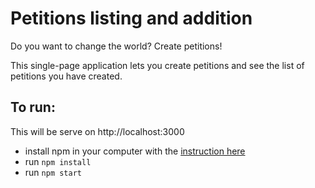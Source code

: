 # Petitions listing and addition

Do you want to change the world? Create petitions!

This single-page application lets you create petitions and see the list of petitions you have created.

## To run:

This will be serve on http://localhost:3000

- install npm in your computer with the [instruction here](https://docs.npmjs.com/downloading-and-installing-node-js-and-npm)
- run `npm install`
- run `npm start`
